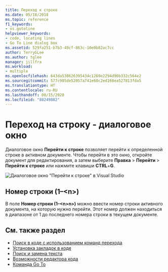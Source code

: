 ```yaml
---
title: Переход к строке
ms.date: 05/18/2018
ms.topic: reference
f1_keywords:
- vs.gotoline
helpviewer_keywords:
- code, locating lines
- Go To Line dialog box
ms.assetid: 529fa251-b7b3-49cf-863c-10e0b82ac7cc
author: TerryGLee
ms.author: tglee
manager: jillfra
ms.workload:
- multiple
ms.openlocfilehash: 643da538626395434c1269e2294d90b332c564e2
ms.sourcegitcommit: 577c905de52057a741e68c2ed168ea527813fda5
ms.translationtype: HT
ms.contentlocale: ru-RU
ms.lasthandoff: 08/15/2020
ms.locfileid: "88249882"
---
```

# <a name="go-to-line-dialog-box"></a>Переход на строку - диалоговое окно

Диалоговое окно **Перейти к строке** позволяет перейти к определенной строке в активном документе. Чтобы перейти в это окно, откройте документ для редактирования, а затем выберите **Правка** > **Перейти** > **Перейти к строке** или нажмите клавиши **CTRL**+**G**.

![Диалоговое окно "Перейти к строке" в Visual Studio](media/go-to-line-dialog-box.png)

## <a name="line-number-1---n"></a>Номер строки (1–\<n>)

В поле **Номер строки (1–\<n>n>)** можно ввести номер строки активного документа, на которую нужно перейти. Этот номер должен находиться в диапазоне от 1 до последнего номера строки в текущем документе.

## <a name="see-also"></a>См. также раздел

- [Поиск в коде с использованием команд перехода](../../ide/go-to.md)
- [Установка закладок в коде](../../ide/setting-bookmarks-in-code.md)
- [Поиск и замена текста](../../ide/finding-and-replacing-text.md)
- [Возможности редактора кода](../../ide/writing-code-in-the-code-and-text-editor.md)
- [Команда Go To](go-to-command.md)
